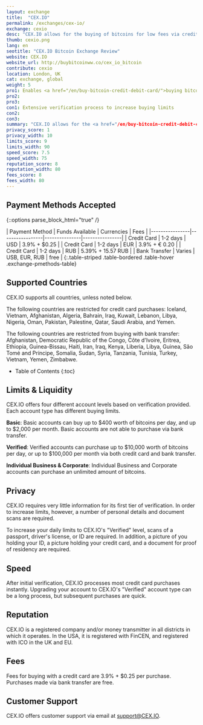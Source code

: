 ```yaml
---
layout: exchange
title:  "CEX.IO"
permalink: /exchanges/cex-io/
exchange: cexio
desc: "CEX.IO allows for the buying of bitcoins for low fees via credit card. Customers can also purchase for free with bank transfers."
thumb: cexio.png
lang: en
seotitle: "CEX.IO Bitcoin Exchange Review"
website: CEX.IO
website_url: http://buybitcoinww.co/cex_io_bitcoin
contribute: cexio
location: London, UK
cat: exchange, global
weight: 5
pro1: Enables <a href="/en/buy-bitcoin-credit-debit-card/">buying bitcoins with credit card</a> for low fees
pro2: 
pro3: 
con1: Extensive verification process to increase buying limits
con2: 
con3:
summary: "CEX.IO allows for the <a href="/en/buy-bitcoin-credit-debit-card/">buying of bitcoins for low fees via credit card</a>. Customers can also purchase for free with bank transfers. "
privacy_score: 1
privacy_width: 10
limits_score: 9
limits_width: 90
speed_score: 7.5
speed_width: 75
reputation_score: 8
reputation_width: 80
fees_score: 8
fees_width: 80
---
```

 

## Payment Methods Accepted

{::options parse_block_html="true" /}
<div class="table-responsive">
| Payment Method | Funds Available | Currencies    | Fees           |
|----------------|-----------------|---------------|----------------|
| Credit Card    | 1-2 days        | USD           | 3.9% + $0.25   |
| Credit Card    | 1-2 days        | EUR           | 3.9% + € 0.20  |
| Credit Card    | 1-2 days        | RUB           | 5.39% +  15.57 RUB |
| Bank Transfer  | Varies          | USB, EUR, RUB | free           |
{:.table-striped .table-bordered .table-hover .exchange-pmethods-table}

</div>

## Supported Countries
CEX.IO supports all countries, unless noted below. 

The following countries are restricted for credit card purchases: Iceland, Vietnam, Afghanistan, Algeria, Bahrain, Iraq, Kuwait, Lebanon, Libya, Nigeria, Oman, Pakistan, Palestine, Qatar, Saudi Arabia, and Yemen. 

The following countries are restricted from buying with bank transfer: Afghanistan, Democratic Republic of the Congo, Côte d'Ivoire, Eritrea, Ethiopia, Guinea-Bissau, Haiti, Iran, Iraq, Kenya, Liberia, Libya, Guinea, São Tomé and Príncipe, Somalia, Sudan, Syria, Tanzania, Tunisia, Turkey, Vietnam, Yemen, Zimbabwe. 

* Table of Contents
{:toc}

## Limits & Liquidity
CEX.IO offers four different account levels based on verification provided. Each account type has different buying limits. 

**Basic**: Basic accounts can buy up to $400 worth of bitcoins per day, and up to $2,000 per month. Basic accounts are not able to purchase via bank transfer. 

**Verified**: Verified accounts can purchase up to $10,000 worth of bitcoins per day, or up to $100,000 per month via both credit card and bank transfer. 

**Individual Business & Corporate**: Individual Business and Corporate accounts can purchase an unlimited amount of bitcoins. 

## Privacy
CEX.IO requires very little information for its first tier of verification. In order to increase limits, however, a number of personal details and document scans are required. 

To increase your daily limits to CEX.IO's "Verified" level, scans of a passport, driver's license, or ID are required. In addition, a picture of you holding your ID, a picture holding your credit card, and a document for proof of residency are required. 

## Speed
After initial verification, CEX.IO processes most credit card purchases instantly. Upgrading your account to CEX.IO's "Verified" account type can be a long process, but subsequent purchases are quick. 

## Reputation
CEX.IO is a registered company and/or money transmitter in all districts in which it operates. In the USA, it is registered with FinCEN, and registered with ICO in the UK and EU. 

## Fees
Fees for buying with a credit card are 3.9% + $0.25 per purchase. Purchases made via bank transfer are free. 

## Customer Support
CEX.IO offers customer support via email at support@CEX.IO. 